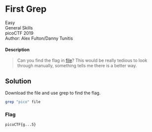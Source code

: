 # First Grep
Easy\
General Skills\
picoCTF 2019\
Author: Alex Fulton/Danny Tunitis
#### Description
> Can you find the flag in [file](https://jupiter.challenges.picoctf.org/static/495d43ee4a2b9f345a4307d053b4d88d/file)? This would be really tedious to look through manually, something tells me there is a better way.
## Solution
Download the file and use grep to find the flag.
```bash
grep "pico" file
```
### Flag
`picoCTF{g...5}`
